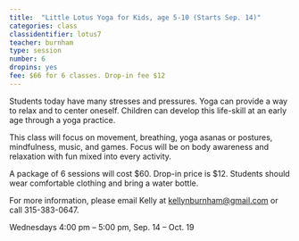 ```yaml
---
title:  "Little Lotus Yoga for Kids, age 5-10 (Starts Sep. 14)"
categories: class
classidentifier: lotus7
teacher: burnham
type: session
number: 6
dropins: yes
fee: $66 for 6 classes. Drop-in fee $12
---
```

Students today have many stresses and pressures. Yoga can provide a way to relax and to center oneself. Children can develop this life-skill at an early age through a yoga practice.

This class will focus on movement, breathing, yoga asanas or postures, mindfulness, music, and games. Focus will be on body awareness and relaxation with fun mixed into every activity.  

A package of 6 sessions will cost $60. Drop-in price is $12. Students should wear comfortable clothing and bring a water bottle.

For more information, please email Kelly at
<a href="mailto:kellynburnham@gmail.com">kellynburnham@gmail.com</a> or call 315-383-0647.

Wednesdays 4:00 pm – 5:00 pm, Sep. 14 – Oct. 19
